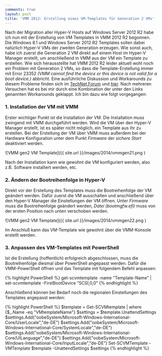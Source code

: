 ```yaml
---
comments: true
layout: post
title: 'VMM 2012: Erstellung eines VM-Templates für Generation 2 VMs'
---
```


Nach der Migration aller Hyper-V Hosts auf Windows Server 2012 R2 habe ich nun mit der Erstellung von VM Templates in VMM 2012 R2 begonnen. Die Windows 8.1 und Windows Server 2012 R2 Templates sollen dabei natürlich Hyper-V VMs der zweiten Generation erzeugen. Wie sonst auch, habe ich zuerst die Generation 2 VM direkt auf einem Host im Hyper-V Manager erstellt, um anschließend in VMM aus der VM ein Template zu erstellen. Wie sich herausstellte hat VMM 2012 R2 leider aktuell wohl noch ein Problem mit Generation 2 VMs, so dass die Template-Erstellung immer mit Error 23352 <i>(VMM cannot find the device or this device is not valid for a boot device.)</i> abbricht. Eine ausführliche Diskussion und Workarounds zu diesem Probleme finden sich im [TechNet Forum](http://social.technet.microsoft.com/Forums/systemcenter/en-US/917c90d5-f7f4-454c-825b-fe0f28592978/cannot-create-vm-from-gen2-template?forum=virtualmachingmgrhyperv) und [hier](http://www.rickygao.com/scvmm-2012-r2-unable-to-create-vm-based-on-generation-2-vm-template/). Nach mehreren Versuchen hat es bei mir durch eine Kombination der unter den Links genannten Workarounds geklappt. Ich bin dazu wie folgt vorgegangen:

### 1. Installation der VM mit VMM

Erster wichtiger Punkt ist die Installation der VM. Die Installation muss zwingend mit VMM durchgeführt werden. Wird die VM über den Hyper-V Manager erstellt, ist es später nicht möglich, ein Template aus ihr zu erstellen. Bei der Erstellung der VM über VMM muss außerdem bei der Hardware Konfiguration unter dem Punkt <i>Firmware</i> der <i>sichere Start</i> deaktiviert werden.

![VMM gen2 VM Template]({{ site.url }}/images/2014/vmmgen21.png )

Nach der Installation kann wie gewohnt die VM konfiguriert werden, also z.B. Software installiert werden, etc.

### 2. Ändern der Bootreihenfolge in Hyper-V

Direkt vor der Erstellung des Templates muss die Bootreihenfolge der VM geändert werden. Dafür zuerst die VM ausschalten und anschließend über den Hyper-V Manager die Einstellungen der VM öffnen. Unter <i>Firmware</i> muss die Bootreihenfolge geändert werden, <i>Datei (bootmgfw.efi)</i> muss von der ersten Position nach unten verschoben werden.

![VMM gen2 VM Template]({{ site.url }}/images/2014/vmmgen22.png )

Im Anschluß kann das VM-Template wie gewohnt über die VMM-Konsole erstellt werden.

### 3. Anpassen des VM-Templates mit PowerShell

Ist die Erstellung (hoffentlich) erfolgreich abgeschlossen, muss die Bootreihenfolge diesmal über PowerShell angepasst werden. Dafür die VMM-PowerShell öffnen und das Template mit folgendem Befehl anpassen:

{% highlight PowerShell %}
get-scvmtemplate -name "Template-Name" | set-scvmtemplate -FirstBootDevice “SCSI,0,0”
{% endhighlight %}

Anschließend können bei Bedarf noch die regionalen Einstellungen des Templates angepasst werden:

{% highlight PowerShell %}
    $template = Get-SCVMtemplate | where {$_.Name -eq "VMtemplateName"}
    $settings = $template.UnattendSettings
    $settings.Add("oobeSystem/Microsoft-Windows-International-Core/UserLocale","de-DE")
    $settings.Add("oobeSystem/Microsoft-Windows-International-Core/SystemLocale","de-DE")
    $settings.Add("oobeSystem/Microsoft-Windows-International-Core/UILanguage","de-DE")
    $settings.Add("oobeSystem/Microsoft-Windows-International-Core/InputLocale","de-DE")
    Set-SCVMTemplate -VMTemplate $template -UnattendSettings $settings
{% endhighlight %}
